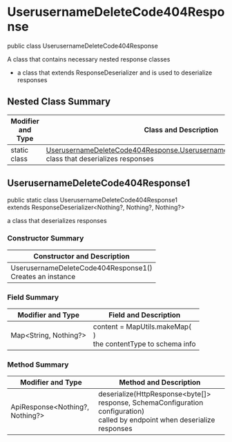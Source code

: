# UserusernameDeleteCode404Response

public class UserusernameDeleteCode404Response

A class that contains necessary nested response classes
- a class that extends ResponseDeserializer and is used to deserialize responses

## Nested Class Summary
| Modifier and Type | Class and Description |
| ----------------- | --------------------- |
| static class | [UserusernameDeleteCode404Response.UserusernameDeleteCode404Response1](#userusernamedeletecode404response1)<br>class that deserializes responses |

## UserusernameDeleteCode404Response1
public static class UserusernameDeleteCode404Response1<br>
extends ResponseDeserializer<Nothing?, Nothing?, Nothing?>

a class that deserializes responses

### Constructor Summary
| Constructor and Description |
| --------------------------- |
| UserusernameDeleteCode404Response1()<br>Creates an instance |

### Field Summary
| Modifier and Type | Field and Description |
| ----------------- | --------------------- |
| Map<String, Nothing?> | content =  MapUtils.makeMap(<br>)<br>the contentType to schema info |

### Method Summary
| Modifier and Type | Method and Description |
| ----------------- | ---------------------- |
| ApiResponse<Nothing?, Nothing?> | deserialize(HttpResponse<byte[]> response, SchemaConfiguration configuration)<br>called by endpoint when deserialize responses |
